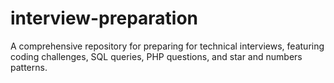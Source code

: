 # interview-preparation
A comprehensive repository for preparing for technical interviews, featuring coding challenges, SQL queries, PHP questions, and star and numbers patterns.
